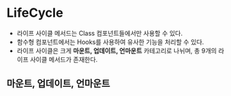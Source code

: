 # LifeCycle

- 라이프 사이클 메서드는 Class 컴포넌트들에서만 사용할 수 있다.
- 함수형 컴포넌트에서는 Hooks를 사용하여 유사한 기능을 처리할 수 있다.
- 라이프 사이클은 크게 **마운트, 업데이트, 언마운트** 카테고리로 나뉘며, 총 9개의 라이프 사이클 메서드가 존재한다.

## 마운트, 업데이트, 언마운트

